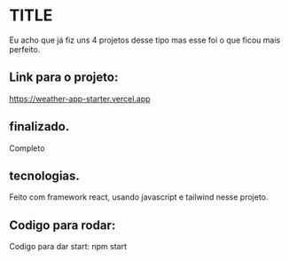 
# TITLE
Eu acho que já fiz uns 4 projetos desse tipo mas esse foi o que ficou mais perfeito.

## Link para o projeto:
https://weather-app-starter.vercel.app

## finalizado.
Completo

## tecnologias.
Feito com framework react, usando javascript e tailwind nesse projeto.


## Codigo para rodar:
Codigo para dar start: npm start